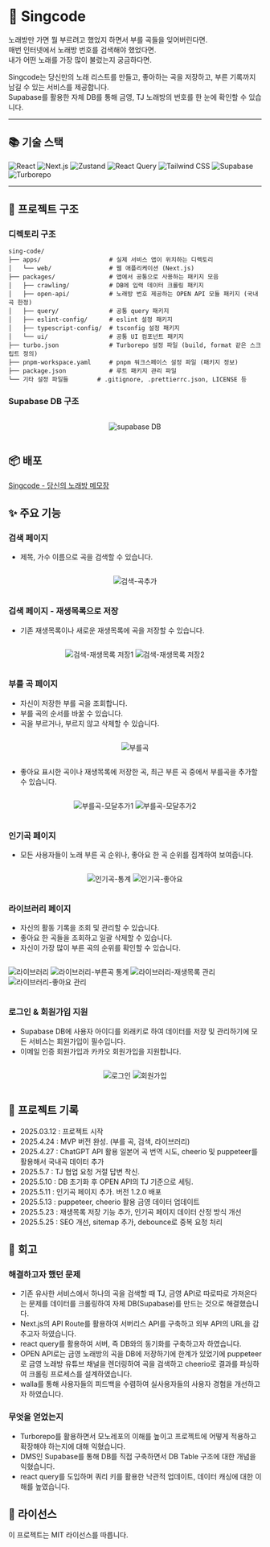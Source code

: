 # 🎵 Singcode

노래방만 가면 뭘 부르려고 했었지 하면서 부를 곡들을 잊어버린다면. <br/>
매번 인터넷에서 노래방 번호를 검색해야 했었다면. <br/>
내가 어떤 노래를 가장 많이 불렀는지 궁금하다면. <br/>

Singcode는 당신만의 노래 리스트를 만들고, 좋아하는 곡을 저장하고, 부른 기록까지 남길 수 있는 서비스를 제공합니다.  <br/>
Supabase를 활용한 자체 DB를 통해 금영, TJ 노래방의 번호를 한 눈에 확인할 수 있습니다.

---

## 📚 기술 스택

![React](https://img.shields.io/badge/React-20232A?style=for-the-badge&logo=react)
![Next.js](https://img.shields.io/badge/Next.js-000000?style=for-the-badge&logo=next.js)
![Zustand](https://img.shields.io/badge/Zustand-FFAD00?style=for-the-badge&logo=Zustand)
![React Query](https://img.shields.io/badge/React_Query-1F4154?style=for-the-badge&logo=react-query)
![Tailwind CSS](https://img.shields.io/badge/Tailwind_CSS-142351?style=for-the-badge&logo=tailwind-css)
![Supabase](https://img.shields.io/badge/Supabase-323232?style=for-the-badge&logo=Supabase)
![Turborepo](https://img.shields.io/badge/Turborepo-5A29E4?style=for-the-badge&logo=turborepo)

---

## 📁 프로젝트 구조

### 디렉토리 구조

```
sing-code/
├── apps/                   # 실제 서비스 앱이 위치하는 디렉토리
│   └── web/                # 웹 애플리케이션 (Next.js)
├── packages/               # 앱에서 공통으로 사용하는 패키지 모음
│   ├── crawling/           # DB에 입력 데이터 크롤링 패키지
│   ├── open-api/           # 노래방 번호 제공하는 OPEN API 모듈 패키지 (국내 곡 한정)
│   ├── query/              # 공통 query 패키지
│   ├── eslint-config/      # eslint 설정 패키지
│   ├── typescript-config/  # tsconfig 설정 패키지
│   └── ui/                 # 공통 UI 컴포넌트 패키지
├── turbo.json              # Turborepo 설정 파일 (build, format 같은 스크립트 정의)
├── pnpm-workspace.yaml     # pnpm 워크스페이스 설정 파일 (패키지 정보)
├── package.json            # 루트 패키지 관리 파일
└── 기타 설정 파일들        # .gitignore, .prettierrc.json, LICENSE 등
```
### Supabase DB 구조

<div style="display: flex; justify-content: center; gap: 10px; flex-wrap: wrap;">

![supabase DB](https://github.com/user-attachments/assets/a5130f5e-c4bd-419e-b1d5-a9f217b456f7)

</div>



## 📦 배포
[Singcode - 당신의 노래방 메모장](https://www.singcode.kr)

## ✨ 주요 기능

### 검색 페이지
* 제목, 가수 이름으로 곡을 검색할 수 있습니다.

<div style="display: flex; justify-content: center; gap: 10px; flex-wrap: wrap;">
  
![검색-곡추가](https://github.com/user-attachments/assets/c9636b94-f07a-4841-8f88-5c8c9d99a9fe)

</div>

 ### 검색 페이지 - 재생목록으로 저장
 
* 기존 재생목록이나 새로운 재생목록에 곡을 저장할 수 있습니다.

<div style="display: flex; justify-content: center; gap: 10px; flex-wrap: wrap;">

![검색-재생목록 저장1](https://github.com/user-attachments/assets/8a747aff-2a32-44f6-b144-4f280a0a72f7)
![검색-재생목록 저장2](https://github.com/user-attachments/assets/5ab8ee4c-c62b-46cb-92c2-e90689fec987)

</div>

### 부를 곡 페이지

* 자신이 저장한 부를 곡을 조회합니다.
* 부를 곡의 순서를 바꿀 수 있습니다.
* 곡을 부르거나, 부르지 않고 삭제할 수 있습니다.
  
<div style="display: flex; justify-content: center; gap: 10px; flex-wrap: wrap;">

![부를곡](https://github.com/user-attachments/assets/8f36e52a-64b1-4d75-b386-031306310ffd)

</div>

* 좋아요 표시한 곡이나 재생목록에 저장한 곡, 최근 부른 곡 중에서 부를곡을 추가할 수 있습니다.


<div style="display: flex; justify-content: center; gap: 10px; flex-wrap: wrap;">

![부를곡-모달추가1](https://github.com/user-attachments/assets/1c17666c-57db-4d48-8ad5-e9f402d2667b)
![부를곡-모달추가2](https://github.com/user-attachments/assets/ae4c71aa-068a-4862-8e12-78bc29bd150a)

</div>


### 인기곡 페이지

* 모든 사용자들이 노래 부른 곡 순위나, 좋아요 한 곡 순위를 집계하여 보여줍니다.

<div style="display: flex; justify-content: center; gap: 10px; flex-wrap: wrap;">

![인기곡-통계](https://github.com/user-attachments/assets/750ba410-ce3e-4c98-a191-bb8f9cf6e62d)
![인기곡-좋아요](https://github.com/user-attachments/assets/59d98e20-a735-4c52-8ed2-bc8ee9418a3f)

</div>


### 라이브러리 페이지

* 자신의 활동 기록을 조회 및 관리할 수 있습니다.
* 좋아요 한 곡들을 조회하고 일괄 삭제할 수 있습니다.
* 자신이 가장 많이 부른 곡의 순위를 확인할 수 있습니다.

<div style="display: flex; justify-content: center; gap: 10px; flex-wrap: wrap;">
  
![라이브러리](https://github.com/user-attachments/assets/8bae1b21-387d-47e0-b394-8e576a6816fb)
![라이브러리-부른곡 통계](https://github.com/user-attachments/assets/93f38c68-5ab4-4be8-9efa-3840ff053834)
![라이브러리-재생목록 관리](https://github.com/user-attachments/assets/668acd87-f78b-4f15-8d05-8aeefd640ff6)
![라이브러리-좋아요 관리](https://github.com/user-attachments/assets/e681e512-c9cb-4f2f-b0fb-7640b6c5d935)

</div>

### 로그인 & 회원가입 지원

* Supabase DB에 사용자 아이디를 외래키로 하여 데이터를 저장 및 관리하기에 모든 서비스는 회원가입이 필수입니다.
* 이메일 인증 회원가입과 카카오 회원가입을 지원합니다.
  
<div style="display: flex; justify-content: center; gap: 10px; flex-wrap: wrap;">

![로그인](https://github.com/user-attachments/assets/72674739-f85a-42d6-8b8f-c1003b6fd896)
![회원가입](https://github.com/user-attachments/assets/653b05a1-126d-423a-8bd6-fca8e4c40e25)

</div>


## 📖 프로젝트 기록

- 2025.03.12 : 프로젝트 시작
- 2025.4.24 : MVP 버전 완성. (부를 곡, 검색, 라이브러리)
- 2025.4.27 : ChatGPT API 활용 일본어 곡 번역 시도, cheerio 및 puppeteer를 활용해서 국내곡 데이터 추가
- 2025.5.7 : TJ 협업 요청 거절 답변 착신.
- 2025.5.10 : DB 초기화 후 OPEN API의 TJ 기준으로 세팅.
- 2025.5.11 : 인기곡 페이지 추가. 버전 1.2.0 배포
- 2025.5.13 : puppeteer, cheerio 활용 금영 데이터 업데이트
- 2025.5.23 : 재생목록 저장 기능 추가, 인기곡 페이지 데이터 산정 방식 개선
- 2025.5.25 : SEO 개선, sitemap 추가, debounce로 중복 요청 처리

## 📝 회고

### 해결하고자 했던 문제

- 기존 유사한 서비스에서 하나의 곡을 검색할 때 TJ, 금영 API로 따로따로 가져온다는 문제를 데이터를 크롤링하여 자체 DB(Supabase)를 만드는 것으로 해결했습니다.
- Next.js의 API Route를 활용하여 서버리스 API를 구축하고 외부 API의 URL을 감추고자 하였습니다.
- react query를 활용하여 서버, 즉 DB와의 동기화를 구축하고자 하였습니다.
- OPEN API로는 금영 노래방의 곡을 DB에 저장하기에 한계가 있었기에 puppeteer로 금영 노래방 유튜브 채널을 렌더링하여 곡을 검색하고 cheerio로 결과를 파싱하여 크롤링 프로세스를 설계하였습니다.
- walla를 통해 사용자들의 피드백을 수렴하여 실사용자들의 사용자 경험을 개선하고자 하였습니다.
  
### 무엇을 얻었는지

- Turborepo를 활용하면서 모노레포의 이해를 높이고 프로젝트에 어떻게 적용하고 확장해야 하는지에 대해 익혔습니다.
- DMS인 Supabase를 통해 DB를 직접 구축하면서 DB Table 구조에 대한 개념을 익혔습니다.
- react query를 도입하며 쿼리 키를 활용한 낙관적 업데이트, 데이터 캐싱에 대한 이해를 높였습니다.


## 📄 라이선스

이 프로젝트는 MIT 라이선스를 따릅니다.
